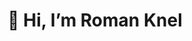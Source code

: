 <h1 align=center>👋 Hi, I’m Roman Knel</h1>
<!-- - 👀 I’m interested in ...
- 🌱 I’m currently learning ...
- 💞️ I’m looking to collaborate on ...
- 📫 How to reach me ... -->

<!---
Funkicide/Funkicide is a ✨ special ✨ repository because its `README.md` (this file) appears on your GitHub profile.
You can click the Preview link to take a look at your changes.
--->

